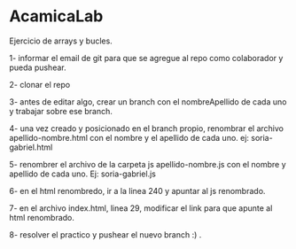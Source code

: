 # AcamicaLab
Ejercicio de arrays y bucles.

1- informar el email de git para que se agregue al repo como colaborador y pueda pushear.

2- clonar el repo

3- antes de editar algo, crear un branch con el nombreApellido de cada uno y trabajar sobre ese branch. 

4- una vez creado y posicionado en el branch propio, renombrar el archivo apellido-nombre.html con el nombre y el apellido de cada uno. ej: soria-gabriel.html

5- renombrer el archivo de la carpeta js apellido-nombre.js con el nombre y apellido de cada uno. Ej: soria-gabriel.js

6- en el html renombredo, ir a la linea 240 y apuntar al js renombrado.

7- en el archivo index.html, linea 29, modificar el link para que apunte al html renombrado.

8- resolver el practico y pushear el nuevo branch :) .

